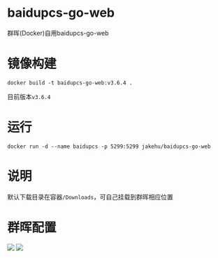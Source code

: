 # baidupcs-go-web
群晖(Docker)自用baidupcs-go-web

# 镜像构建
```
docker build -t baidupcs-go-web:v3.6.4 .
```
目前版本`v3.6.4`

# 运行
```
docker run -d --name baidupcs -p 5299:5299 jakehu/baidupcs-go-web
```
# 说明
默认下载目录在容器`/Downloads`，可自己挂载到群晖相应位置

# 群晖配置
![](https://ws2.sinaimg.cn//810603f6ly1g0ips49v3cj20v80ecabg.jpg)
![](https://ws3.sinaimg.cn//810603f6ly1g0iprq8fuwj20k60bg3yp.jpg)